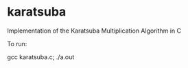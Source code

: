 # karatsuba
Implementation of the Karatsuba Multiplication Algorithm in C

To run:

gcc karatsuba.c; ./a.out
